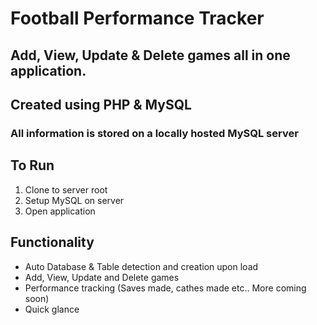 # Football Performance Tracker

## Add, View, Update & Delete games all in one application.

## Created using PHP & MySQL
### All information is stored on a locally hosted MySQL server

## To Run
1) Clone to server root
2) Setup MySQL on server
3) Open application

## Functionality
- Auto Database & Table detection and creation upon load
- Add, View, Update and Delete games
- Performance tracking (Saves made, cathes made etc.. More coming soon)
- Quick glance